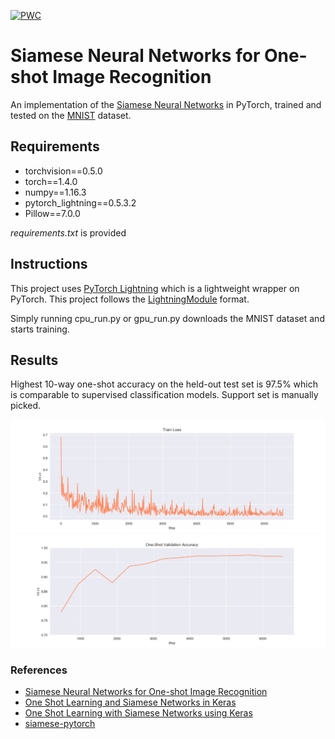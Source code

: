 [![PWC](https://img.shields.io/endpoint.svg?url=https://paperswithcode.com/badge/siamese-neural-networks-for-one-shot-image/one-shot-learning-on-mnist)](https://paperswithcode.com/sota/one-shot-learning-on-mnist?p=siamese-neural-networks-for-one-shot-image)
# Siamese Neural Networks for One-shot Image Recognition
An implementation of the [Siamese Neural Networks](https://www.cs.cmu.edu/~rsalakhu/papers/oneshot1.pdf) in PyTorch, trained and tested on the [MNIST](http://yann.lecun.com/exdb/mnist/) dataset.


## Requirements
* torchvision==0.5.0
* torch==1.4.0
* numpy==1.16.3
* pytorch_lightning==0.5.3.2
* Pillow==7.0.0

*requirements.txt* is provided

## Instructions

This project uses [PyTorch Lightning](https://github.com/PyTorchLightning/pytorch-lightning) which is a lightweight wrapper on PyTorch. This project follows the [LightningModule](https://github.com/PytorchLightning/pytorch-lightning#how-do-i-do-use-it) format. 

Simply running cpu_run.py or gpu_run.py downloads the MNIST dataset and starts training.

## Results
Highest 10-way one-shot accuracy on the held-out test set is 97.5% which is comparable to supervised classification models.
Support set is manually picked.

![Train Loss](train_loss.png)
![Val Acc](val_acc.png)


### References
* [Siamese Neural Networks for One-shot Image Recognition](https://www.cs.cmu.edu/~rsalakhu/papers/oneshot1.pdf)
* [One Shot Learning and Siamese Networks in Keras](https://sorenbouma.github.io/blog/oneshot/)
* [One Shot Learning with Siamese Networks using Keras](https://towardsdatascience.com/one-shot-learning-with-siamese-networks-using-keras-17f34e75bb3d)
* [siamese-pytorch](https://github.com/fangpin/siamese-pytorch)
